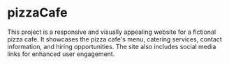 # pizzaCafe
<p>This project is a responsive and visually appealing website for a fictional pizza cafe. It showcases the pizza cafe's menu, catering services, contact information, and hiring opportunities. The site also includes social media links for enhanced user engagement.</p>
 
